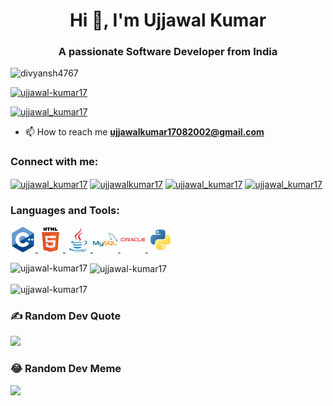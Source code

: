 <h1 align="center">Hi 👋, I'm Ujjawal Kumar</h1>
<h3 align="center">A passionate Software Developer from India</h3>
<p align="left"> <img src="https://komarev.com/ghpvc/?username=divyansh4767&label=Profile%20views&color=0e75b6&style=flat" alt="divyansh4767" /> </p>
<p align="left"> <a href="https://github.com/ryo-ma/github-profile-trophy"><img src="https://github-profile-trophy.vercel.app/?username=ujjawal-kumar17" alt="ujjawal-kumar17" /></a> </p>

<p align="left"> <a href="https://twitter.com/ujjawal_kumar17" target="blank"><img src="https://img.shields.io/twitter/follow/ujjawal_kumar17?logo=twitter&style=for-the-badge" alt="ujjawal_kumar17" /></a> </p>

- 📫 How to reach me **ujjawalkumar17082002@gmail.com**

<h3 align="left">Connect with me:</h3>
<p align="left">
<a href="https://twitter.com/ujjawal_kumar17" target="blank"><img align="center" src="https://raw.githubusercontent.com/rahuldkjain/github-profile-readme-generator/master/src/images/icons/Social/twitter.svg" alt="ujjawal_kumar17" height="30" width="40" /></a>
<a href="https://linkedin.com/in/ujjawalkumar17" target="blank"><img align="center" src="https://raw.githubusercontent.com/rahuldkjain/github-profile-readme-generator/master/src/images/icons/Social/linked-in-alt.svg" alt="ujjawalkumar17" height="30" width="40" /></a>
<a href="https://instagram.com/ujjawal_kumar17" target="blank"><img align="center" src="https://raw.githubusercontent.com/rahuldkjain/github-profile-readme-generator/master/src/images/icons/Social/instagram.svg" alt="ujjawal_kumar17" height="30" width="40" /></a>
<a href="https://www.leetcode.com/ujjawalkumar17082002" target="blank"><img align="center" src="https://raw.githubusercontent.com/rahuldkjain/github-profile-readme-generator/master/src/images/icons/Social/leet-code.svg" alt="ujjawal_kumar17" height="30" width="40" /></a>
</p>

<h3 align="left">Languages and Tools:</h3>
<p align="left"> <a href="https://www.w3schools.com/cpp/" target="_blank" rel="noreferrer"> <img src="https://raw.githubusercontent.com/devicons/devicon/master/icons/cplusplus/cplusplus-original.svg" alt="cplusplus" width="40" height="40"/> </a> <a href="https://www.w3.org/html/" target="_blank" rel="noreferrer"> <img src="https://raw.githubusercontent.com/devicons/devicon/master/icons/html5/html5-original-wordmark.svg" alt="html5" width="40" height="40"/> </a> <a href="https://www.java.com" target="_blank" rel="noreferrer"> <img src="https://raw.githubusercontent.com/devicons/devicon/master/icons/java/java-original.svg" alt="java" width="40" height="40"/> </a> <a href="https://www.mysql.com/" target="_blank" rel="noreferrer"> <img src="https://raw.githubusercontent.com/devicons/devicon/master/icons/mysql/mysql-original-wordmark.svg" alt="mysql" width="40" height="40"/> </a> <a href="https://www.oracle.com/" target="_blank" rel="noreferrer"> <img src="https://raw.githubusercontent.com/devicons/devicon/master/icons/oracle/oracle-original.svg" alt="oracle" width="40" height="40"/> </a> <a href="https://www.python.org" target="_blank" rel="noreferrer"> <img src="https://raw.githubusercontent.com/devicons/devicon/master/icons/python/python-original.svg" alt="python" width="40" height="40"/> </a> </p>

<p><img align="left" src="https://github-readme-stats.vercel.app/api/top-langs?username=ujjawal-kumar17&show_icons=true&locale=en&layout=compact" alt="ujjawal-kumar17" /></p>

<p>&nbsp;<img align="center" src="https://github-readme-stats.vercel.app/api?username=ujjawal-kumar17&show_icons=true&locale=en" alt="ujjawal-kumar17" /></p>

<p><img align="center" src="https://github-readme-streak-stats.herokuapp.com/?user=ujjawal-kumar17&" alt="ujjawal-kumar17" /></p>

### ✍️ Random Dev Quote
![](https://quotes-github-readme.vercel.app/api?type=horizontal&theme=radical)



### 😂 Random Dev Meme
<img src='https://randommeme-five.vercel.app/' style="height: 400px;"/>

